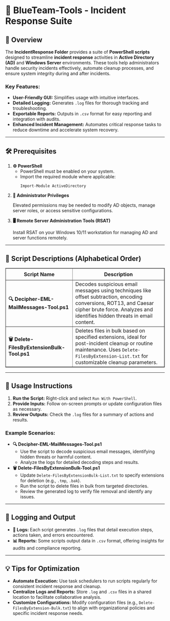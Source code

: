 <div>
  <h1>🔵 BlueTeam-Tools - Incident Response Suite</h1>

  <h2>📝 Overview</h2>
  <p>
    The <strong>IncidentResponse Folder</strong> provides a suite of 
    <strong>PowerShell scripts</strong> designed to streamline <strong>incident response</strong> activities in <strong>Active Directory (AD)</strong> and 
    <strong>Windows Server</strong> environments. These tools help administrators handle security incidents effectively, automate cleanup processes, and ensure system integrity during and after incidents.
  </p>

  <h3>Key Features:</h3>
  <ul>
    <li><strong>User-Friendly GUI:</strong> Simplifies usage with intuitive interfaces.</li>
    <li><strong>Detailed Logging:</strong> Generates <code>.log</code> files for thorough tracking and troubleshooting.</li>
    <li><strong>Exportable Reports:</strong> Outputs in <code>.csv</code> format for easy reporting and integration with audits.</li>
    <li><strong>Enhanced Incident Management:</strong> Automates critical response tasks to reduce downtime and accelerate system recovery.</li>
  </ul>

  <hr />

  <h2>🛠️ Prerequisites</h2>
  <ol>
    <li>
      <strong>⚙️ PowerShell</strong>
      <ul>
        <li>PowerShell must be enabled on your system.</li>
        <li>Import the required module where applicable:
          <pre><code>Import-Module ActiveDirectory</code></pre>
        </li>
      </ul>
    </li>
    <li>
      <strong>🔑 Administrator Privileges</strong>
      <p>Elevated permissions may be needed to modify AD objects, manage server roles, or access sensitive configurations.</p>
    </li>
    <li>
      <strong>🖥️ Remote Server Administration Tools (RSAT)</strong>
      <p>Install RSAT on your Windows 10/11 workstation for managing AD and server functions remotely.</p>
    </li>
  </ol>

  <hr />

  <h2>📄 Script Descriptions (Alphabetical Order)</h2>
  <table border="1" style="border-collapse: collapse; width: 100%;">
    <thead>
      <tr>
        <th style="padding: 8px;">Script Name</th>
        <th style="padding: 8px;">Description</th>
      </tr>
    </thead>
    <tbody>
      <tr>
        <td><strong>🔍 Decipher-EML-MailMessages-Tool.ps1</strong></td>
        <td>Decodes suspicious email messages using techniques like offset subtraction, encoding conversions, ROT13, and Caesar cipher brute force. Analyzes and identifies hidden threats in email content.</td>
      </tr>
      <tr>
        <td><strong>🗑️ Delete-FilesByExtensionBulk-Tool.ps1</strong></td>
        <td>Deletes files in bulk based on specified extensions, ideal for post-incident cleanup or routine maintenance. Uses <code>Delete-FilesByExtension-List.txt</code> for customizable cleanup parameters.</td>
      </tr>
    </tbody>
  </table>

  <hr />

  <h2>🚀 Usage Instructions</h2>
  <ol>
    <li><strong>Run the Script:</strong> Right-click and select <code>Run With PowerShell</code>.</li>
    <li><strong>Provide Inputs:</strong> Follow on-screen prompts or update configuration files as necessary.</li>
    <li><strong>Review Outputs:</strong> Check the <code>.log</code> files for a summary of actions and results.</li>
  </ol>

  <h3>Example Scenarios:</h3>
  <ul>
    <li>
      <strong>🔍 Decipher-EML-MailMessages-Tool.ps1</strong>
      <ul>
        <li>Use the script to decode suspicious email messages, identifying hidden threats or harmful content.</li>
        <li>Analyze the logs for detailed decoding steps and results.</li>
      </ul>
    </li>
    <li>
      <strong>🗑️ Delete-FilesByExtensionBulk-Tool.ps1</strong>
      <ul>
        <li>Update <code>Delete-FilesByExtensionBulk-List.txt</code> to specify extensions for deletion (e.g., <code>.tmp</code>, <code>.bak</code>).</li>
        <li>Run the script to delete files in bulk from targeted directories.</li>
        <li>Review the generated log to verify file removal and identify any issues.</li>
      </ul>
    </li>
  </ul>

  <hr />

  <h2>📝 Logging and Output</h2>
  <ul>
    <li><strong>📄 Logs:</strong> Each script generates <code>.log</code> files that detail execution steps, actions taken, and errors encountered.</li>
    <li><strong>📊 Reports:</strong> Some scripts output data in <code>.csv</code> format, offering insights for audits and compliance reporting.</li>
  </ul>

  <hr />

  <h2>💡 Tips for Optimization</h2>
  <ul>
    <li><strong>Automate Execution:</strong> Use task schedulers to run scripts regularly for consistent incident response and cleanup.</li>
    <li><strong>Centralize Logs and Reports:</strong> Store <code>.log</code> and <code>.csv</code> files in a shared location to facilitate collaborative analysis.</li>
    <li><strong>Customize Configurations:</strong> Modify configuration files (e.g., <code>Delete-FilesByExtension-Bulk.txt</code>) to align with organizational policies and specific incident response needs.</li>
  </ul>
</div>
